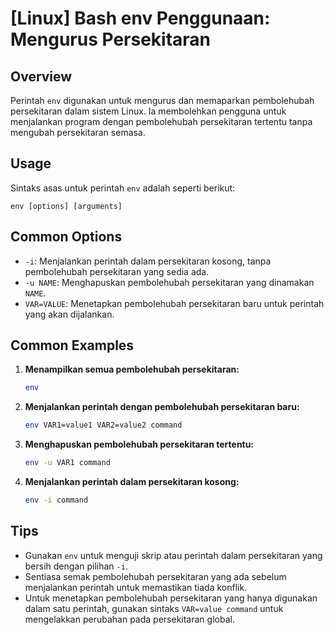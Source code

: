 # [Linux] Bash env Penggunaan: Mengurus Persekitaran

## Overview
Perintah `env` digunakan untuk mengurus dan memaparkan pembolehubah persekitaran dalam sistem Linux. Ia membolehkan pengguna untuk menjalankan program dengan pembolehubah persekitaran tertentu tanpa mengubah persekitaran semasa.

## Usage
Sintaks asas untuk perintah `env` adalah seperti berikut:

```
env [options] [arguments]
```

## Common Options
- `-i`: Menjalankan perintah dalam persekitaran kosong, tanpa pembolehubah persekitaran yang sedia ada.
- `-u NAME`: Menghapuskan pembolehubah persekitaran yang dinamakan `NAME`.
- `VAR=VALUE`: Menetapkan pembolehubah persekitaran baru untuk perintah yang akan dijalankan.

## Common Examples
1. **Menampilkan semua pembolehubah persekitaran:**
   ```bash
   env
   ```

2. **Menjalankan perintah dengan pembolehubah persekitaran baru:**
   ```bash
   env VAR1=value1 VAR2=value2 command
   ```

3. **Menghapuskan pembolehubah persekitaran tertentu:**
   ```bash
   env -u VAR1 command
   ```

4. **Menjalankan perintah dalam persekitaran kosong:**
   ```bash
   env -i command
   ```

## Tips
- Gunakan `env` untuk menguji skrip atau perintah dalam persekitaran yang bersih dengan pilihan `-i`.
- Sentiasa semak pembolehubah persekitaran yang ada sebelum menjalankan perintah untuk memastikan tiada konflik.
- Untuk menetapkan pembolehubah persekitaran yang hanya digunakan dalam satu perintah, gunakan sintaks `VAR=value command` untuk mengelakkan perubahan pada persekitaran global.